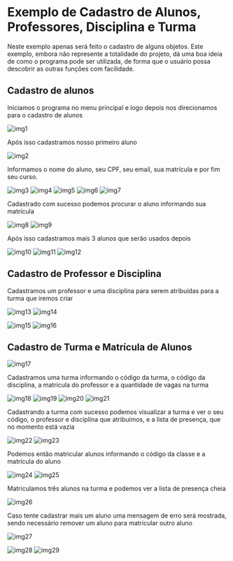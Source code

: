 # Exemplo de Cadastro de Alunos, Professores, Disciplina e Turma

Neste exemplo apenas será feito o cadastro de alguns objetos. Este exemplo, embora não represente a totalidade do projeto, dá uma boa ideia de como o programa pode ser utilizada, de forma que o usuário possa descobrir as outras funções com facilidade.

## Cadastro de alunos

Iniciamos o programa no menu principal e logo depois nos direcionamos para o cadastro de alunos 

![img1](./img/img1.png)

Após isso cadastramos nosso primeiro aluno

![img2](./img/img2.png)

Informamos o nome do aluno, seu CPF, seu email, sua matrícula e por fim seu curso.

![img3](./img/img3.png)
![img4](./img/img4.png)
![img5](./img/img5.png)
![img6](./img/img6.png)
![img7](./img/img7.png)

Cadastrado com sucesso podemos procurar o aluno informando sua matrícula

![img8](./img/img8.png)
![img9](./img/img9.png)

Após isso cadastramos mais 3 alunos que serão usados depois

![img10](./img/img10.png)
![img11](./img/img11.png)
![img12](./img/img12.png)

## Cadastro de Professor e Disciplina

Cadastramos um professor e uma disciplina para serem atribuidas para a turma que iremos criar

![img13](./img/img13.png)
![img14](./img/img14.png)

![img15](./img/img15.png)
![img16](./img/img16.png)

## Cadastro de Turma e Matrícula de Alunos

![img17](./img/img17.png)

Cadastramos uma turma informando o código da turma, o código da disciplina, a matrícula do professor e a quantidade de vagas na turma

![img18](./img/img18.png)
![img19](./img/img19.png)
![img20](./img/img20.png)
![img21](./img/img21.png)

Cadastrando a turma com sucesso podemos visualizar a turma e ver o seu código, o professor e disciplina que atribuimos, e a lista de presença, que no momento está vazia

![img22](./img/img22.png)
![img23](./img/img23.png)

Podemos então matricular alunos informando o código da classe e a matrícula do aluno

![img24](./img/img24.png)
![img25](./img/img25.png)

Matriculamos três alunos na turma e podemos ver a lista de presença cheia

![img26](./img/img26.png)

Caso tente cadastrar mais um aluno uma mensagem de erro será mostrada, sendo necessário remover um aluno para matricular outro aluno

![img27](./img/img27.png)

![img28](./img/img28.png)
![img29](./img/img29.png)